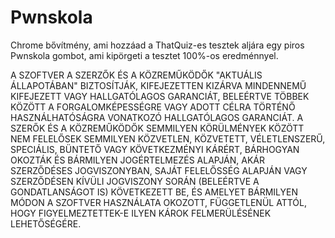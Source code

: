 # Pwnskola

Chrome bővítmény, ami hozzáad a ThatQuiz-es tesztek aljára egy piros Pwnskola gombot, ami kipörgeti a tesztet 100%-os 
eredménnyel.

A SZOFTVER A SZERZŐK ÉS A KÖZREMŰKÖDŐK "AKTUÁLIS ÁLLAPOTÁBAN" BIZTOSÍTJÁK, KIFEJEZETTEN
KIZÁRVA MINDENNEMŰ KIFEJEZETT VAGY HALLGATÓLAGOS GARANCIÁT, BELEÉRTVE TÖBBEK
KÖZÖTT A FORGALOMKÉPESSÉGRE VAGY ADOTT CÉLRA TÖRTÉNŐ HASZNÁLHATÓSÁGRA VONATKOZÓ
HALLGATÓLAGOS GARANCIÁT. A SZERŐK ÉS A KÖZREMŰKÖDŐK SEMMILYEN KÖRÜLMÉNYEK KÖZÖTT NEM FELELŐSEK
SEMMILYEN KÖZVETLEN, KÖZVETETT, VÉLETLENSZERŰ, SPECIÁLIS, BÜNTETŐ VAGY KÖVETKEZMÉNYI
KÁRÉRT, BÁRHOGYAN OKOZTÁK ÉS BÁRMILYEN JOGÉRTELMEZÉS ALAPJÁN, AKÁR SZERZŐDÉSES
JOGVISZONYBAN, SAJÁT FELELŐSSÉG ALAPJÁN VAGY SZERZŐDÉSEN KÍVÜLI JOGVISZONY SORÁN
(BELEÉRTVE A GONDATLANSÁGOT IS) KÖVETKEZETT BE, ÉS AMELYET BÁRMILYEN
MÓDON A SZOFTVER HASZNÁLATA OKOZOTT, FÜGGETLENÜL ATTÓL, HOGY FIGYELMEZTETTEK-E
ILYEN KÁROK FELMERÜLÉSÉNEK LEHETŐSÉGÉRE.